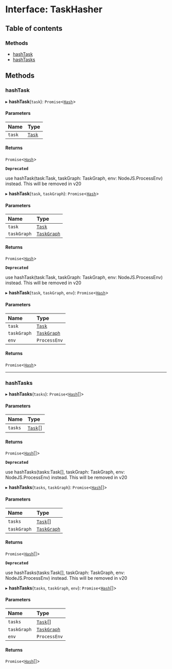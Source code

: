 # Interface: TaskHasher

## Table of contents

### Methods

-  [hashTask](../../devkit/documents/TaskHasher#hashtask)
-  [hashTasks](../../devkit/documents/TaskHasher#hashtasks)

## Methods

### hashTask

▸ **hashTask**(`task`): `Promise`\<[`Hash`](../../devkit/documents/Hash)\>

#### Parameters

| Name   | Type                                  |
| :----- | :------------------------------------ |
| `task` | [`Task`](../../devkit/documents/Task) |

#### Returns

`Promise`\<[`Hash`](../../devkit/documents/Hash)\>

**`Deprecated`**

use hashTask(task:Task, taskGraph: TaskGraph, env: NodeJS.ProcessEnv) instead. This will be removed in v20

▸ **hashTask**(`task`, `taskGraph`): `Promise`\<[`Hash`](../../devkit/documents/Hash)\>

#### Parameters

| Name        | Type                                            |
| :---------- | :---------------------------------------------- |
| `task`      | [`Task`](../../devkit/documents/Task)           |
| `taskGraph` | [`TaskGraph`](../../devkit/documents/TaskGraph) |

#### Returns

`Promise`\<[`Hash`](../../devkit/documents/Hash)\>

**`Deprecated`**

use hashTask(task:Task, taskGraph: TaskGraph, env: NodeJS.ProcessEnv) instead. This will be removed in v20

▸ **hashTask**(`task`, `taskGraph`, `env`): `Promise`\<[`Hash`](../../devkit/documents/Hash)\>

#### Parameters

| Name        | Type                                            |
| :---------- | :---------------------------------------------- |
| `task`      | [`Task`](../../devkit/documents/Task)           |
| `taskGraph` | [`TaskGraph`](../../devkit/documents/TaskGraph) |
| `env`       | `ProcessEnv`                                    |

#### Returns

`Promise`\<[`Hash`](../../devkit/documents/Hash)\>

---

### hashTasks

▸ **hashTasks**(`tasks`): `Promise`\<[`Hash`](../../devkit/documents/Hash)[]\>

#### Parameters

| Name    | Type                                    |
| :------ | :-------------------------------------- |
| `tasks` | [`Task`](../../devkit/documents/Task)[] |

#### Returns

`Promise`\<[`Hash`](../../devkit/documents/Hash)[]\>

**`Deprecated`**

use hashTasks(tasks:Task[], taskGraph: TaskGraph, env: NodeJS.ProcessEnv) instead. This will be removed in v20

▸ **hashTasks**(`tasks`, `taskGraph`): `Promise`\<[`Hash`](../../devkit/documents/Hash)[]\>

#### Parameters

| Name        | Type                                            |
| :---------- | :---------------------------------------------- |
| `tasks`     | [`Task`](../../devkit/documents/Task)[]         |
| `taskGraph` | [`TaskGraph`](../../devkit/documents/TaskGraph) |

#### Returns

`Promise`\<[`Hash`](../../devkit/documents/Hash)[]\>

**`Deprecated`**

use hashTasks(tasks:Task[], taskGraph: TaskGraph, env: NodeJS.ProcessEnv) instead. This will be removed in v20

▸ **hashTasks**(`tasks`, `taskGraph`, `env`): `Promise`\<[`Hash`](../../devkit/documents/Hash)[]\>

#### Parameters

| Name        | Type                                            |
| :---------- | :---------------------------------------------- |
| `tasks`     | [`Task`](../../devkit/documents/Task)[]         |
| `taskGraph` | [`TaskGraph`](../../devkit/documents/TaskGraph) |
| `env`       | `ProcessEnv`                                    |

#### Returns

`Promise`\<[`Hash`](../../devkit/documents/Hash)[]\>
